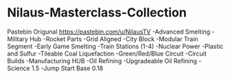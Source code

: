 # Nilaus-Masterclass-Collection
Pastebin Origunal https://pastebin.com/u/NilausTV
-Advanced Smelting
-Military Hub 
 -Rocket Parts
 -Grid Aligned
 -City Block
 -Modular Train Segment
 -Early Game Smelting
 -Train Stations (1-4)
 -Nuclear Power
 -Plastic and Sulfur
 -Tileable Coal Liquefaction
 -Green/Red/Blue Circuit
 -Circuit Builds
 -Manufacturing HUB
 -Oil Refining
 -Upgradeable Oil Refining
 -Science 1.5 
 -Jump Start Base 0.18
